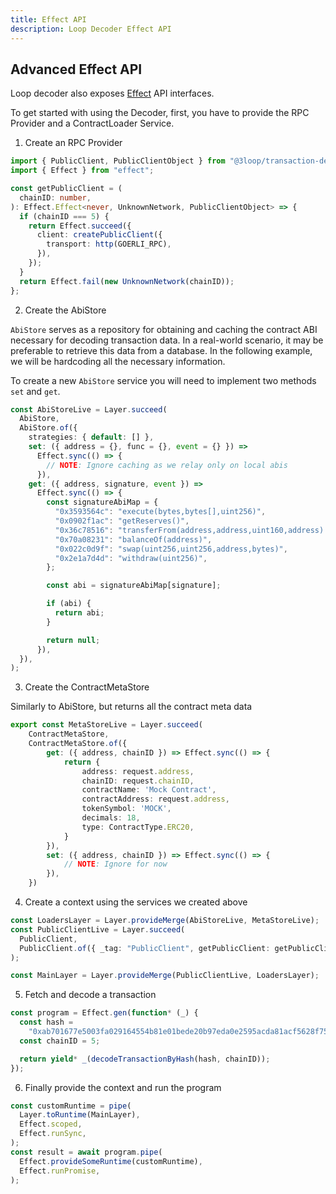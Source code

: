 ```yaml
---
title: Effect API
description: Loop Decoder Effect API
---
```


## Advanced Effect API

Loop decoder also exposes [Effect](https://effect.website/) API interfaces.

To get started with using the Decoder, first, you have to provide the RPC Provider and a ContractLoader Service.

1. Create an RPC Provider

```ts
import { PublicClient, PublicClientObject } from "@3loop/transaction-decoder";
import { Effect } from "effect";

const getPublicClient = (
  chainID: number,
): Effect.Effect<never, UnknownNetwork, PublicClientObject> => {
  if (chainID === 5) {
    return Effect.succeed({
      client: createPublicClient({
        transport: http(GOERLI_RPC),
      }),
    });
  }
  return Effect.fail(new UnknownNetwork(chainID));
};
```

2. Create the AbiStore

`AbiStore` serves as a repository for obtaining and caching the contract ABI necessary for decoding transaction data. In a real-world scenario, it may be preferable to retrieve this data from a database. In the following example, we will be hardcoding all the necessary information.

To create a new `AbiStore` service you will need to implement two methods `set` and `get`.

```ts
const AbiStoreLive = Layer.succeed(
  AbiStore,
  AbiStore.of({
    strategies: { default: [] },
    set: ({ address = {}, func = {}, event = {} }) =>
      Effect.sync(() => {
        // NOTE: Ignore caching as we relay only on local abis
      }),
    get: ({ address, signature, event }) =>
      Effect.sync(() => {
        const signatureAbiMap = {
          "0x3593564c": "execute(bytes,bytes[],uint256)",
          "0x0902f1ac": "getReserves()",
          "0x36c78516": "transferFrom(address,address,uint160,address)	",
          "0x70a08231": "balanceOf(address)",
          "0x022c0d9f": "swap(uint256,uint256,address,bytes)",
          "0x2e1a7d4d": "withdraw(uint256)",
        };

        const abi = signatureAbiMap[signature];

        if (abi) {
          return abi;
        }

        return null;
      }),
  }),
);
```

3. Create the ContractMetaStore

Similarly to AbiStore, but returns all the contract meta data

```ts
export const MetaStoreLive = Layer.succeed(
    ContractMetaStore,
    ContractMetaStore.of({
        get: ({ address, chainID }) => Effect.sync(() => {
            return {
                address: request.address,
                chainID: request.chainID,
                contractName: 'Mock Contract',
                contractAddress: request.address,
                tokenSymbol: 'MOCK',
                decimals: 18,
                type: ContractType.ERC20,
            }
        }),
        set: ({ address, chainID }) => Effect.sync(() => {
            // NOTE: Ignore for now
        }),
    })
```

4. Create a context using the services we created above

```ts
const LoadersLayer = Layer.provideMerge(AbiStoreLive, MetaStoreLive);
const PublicClientLive = Layer.succeed(
  PublicClient,
  PublicClient.of({ _tag: "PublicClient", getPublicClient: getPublicClient }),
);

const MainLayer = Layer.provideMerge(PublicClientLive, LoadersLayer);
```

5. Fetch and decode a transaction

```ts
const program = Effect.gen(function* (_) {
  const hash =
    "0xab701677e5003fa029164554b81e01bede20b97eda0e2595acda81acf5628f75";
  const chainID = 5;

  return yield* _(decodeTransactionByHash(hash, chainID));
});
```

6. Finally provide the context and run the program

```ts
const customRuntime = pipe(
  Layer.toRuntime(MainLayer),
  Effect.scoped,
  Effect.runSync,
);
const result = await program.pipe(
  Effect.provideSomeRuntime(customRuntime),
  Effect.runPromise,
);
```
